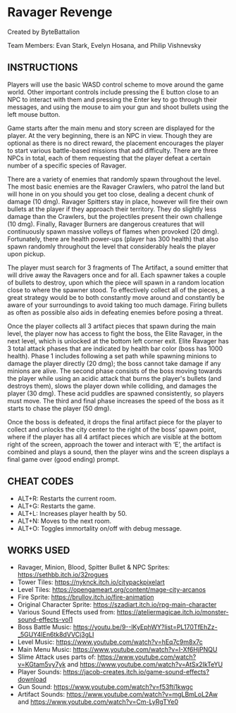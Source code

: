 # Ravager Revenge
Created by ByteBattalion

Team Members: Evan Stark, Evelyn Hosana, and Philip Vishnevsky

## INSTRUCTIONS
Players will use the basic WASD control scheme to move around the game world.  Other important controls include pressing the E button close to an NPC to interact with them and pressing the Enter key to go through their messages, and using the mouse to aim your gun and shoot bullets using the left mouse button. 

Game starts after the main menu and story screen are displayed for the player. At the very beginning, there is an NPC in view. Though they are optional as there is no direct reward, the placement encourages the player to start various battle-based missions that add difficulty.  There are three NPCs in total, each of them requesting that the player defeat a certain number of a specific species of Ravager.   

There are a variety of enemies that randomly spawn throughout the level.  The most basic enemies are the Ravager Crawlers, who patrol the land but will hone in on you should you get too close, dealing a decent chunk of damage (10 dmg).  Ravager Spitters stay in place, however will fire their own bullets at the player if they approach their territory.  They do slightly less damage than the Crawlers, but the projectiles present their own challenge (10 dmg).  Finally, Ravager Burners are dangerous creatures that will continuously spawn massive volleys of flames when provoked (20 dmg).  Fortunately, there are health power-ups (player has 300 health) that also spawn randomly throughout the level that considerably heals the player upon pickup.

The player must search for 3 fragments of The Artifact, a sound emitter that will drive away the Ravagers once and for all.  Each spawner takes a couple of bullets to destroy, upon which the piece will spawn in a random location close to where the spawner stood.  To effectively collect all of the pieces, a great strategy would be to both constantly move around and constantly be aware of your surroundings to avoid taking too much damage.  Firing bullets as often as possible also aids in defeating enemies before posing a threat.

Once the player collects all 3 artifact pieces that spawn during the main level, the player now has access to fight the boss, the Elite Ravager, in the next level, which is unlocked at the bottom left corner exit. Elite Ravager has 3 total attack phases that are indicated by health bar color (boss has 1000 health). Phase 1 includes following a set path while spawning minions to damage the player directly (20 dmg); the boss cannot take damage if any minions are alive. The second phase consists of the boss moving towards the player while using an acidic attack that burns the player's bullets (and destroys them), slows the player down while colliding, and damages the player (30 dmg). These acid puddles are spawned consistently, so players must move. The third and final phase increases the speed of the boss as it starts to chase the player (50 dmg).

Once the boss is defeated, it drops the final artifact piece for the player to collect and unlocks the city center to the right of the boss’ spawn point, where if the player has all 4 artifact pieces which are visible at the bottom right of the screen, approach the tower and interact with ‘E’, the artifact is combined and plays a sound, then the player wins and the screen displays a final game over (good ending) prompt.

## CHEAT CODES
   * ALT+R: Restarts the current room.
   * ALT+G: Restarts the game.
   * ALT+L: Increases player health by 50.
   * ALT+N: Moves to the next room.
   * ALT+O: Toggles immortality on/off with debug message.

## WORKS USED
* Ravager, Minion, Blood, Spitter Bullet & NPC Sprites: https://sethbb.itch.io/32rogues
* Tower Tiles: https://nyknck.itch.io/citypackpixelart
* Level Tiles: https://opengameart.org/content/mage-city-arcanos
* Fire Sprite: https://brullov.itch.io/fire-animation
* Original Character Sprite: https://szadiart.itch.io/rpg-main-character
* Various Sound Effects used from: https://ateliermagicae.itch.io/monster-sound-effects-vol1
* Boss Battle Music: https://youtu.be/9--lKyEphWY?list=PL170TfEhZz-_5GUY4IEn6tk8dVVCj3gLI
* Level Music: https://www.youtube.com/watch?v=hEq7c9m8x7c
* Main Menu Music: https://www.youtube.com/watch?v=I-Xf6HjPNQU
* Slime Attack uses parts of: https://www.youtube.com/watch?v=KGtam5vy7yk and https://www.youtube.com/watch?v=AtSx2IkTeYU
* Player Sounds: https://jacob-creates.itch.io/game-sound-effects?download
* Gun Sound: https://www.youtube.com/watch?v=f53fti1kwgc
* Artifact Sounds: https://www.youtube.com/watch?v=mgLBmLoL2Aw and https://www.youtube.com/watch?v=Cm-LyRgTYe0
